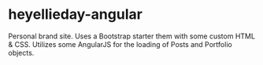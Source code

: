 heyellieday-angular
===========

Personal brand site. Uses a Bootstrap starter them with some custom HTML & CSS. Utilizes some AngularJS for the loading of Posts and Portfolio objects.
